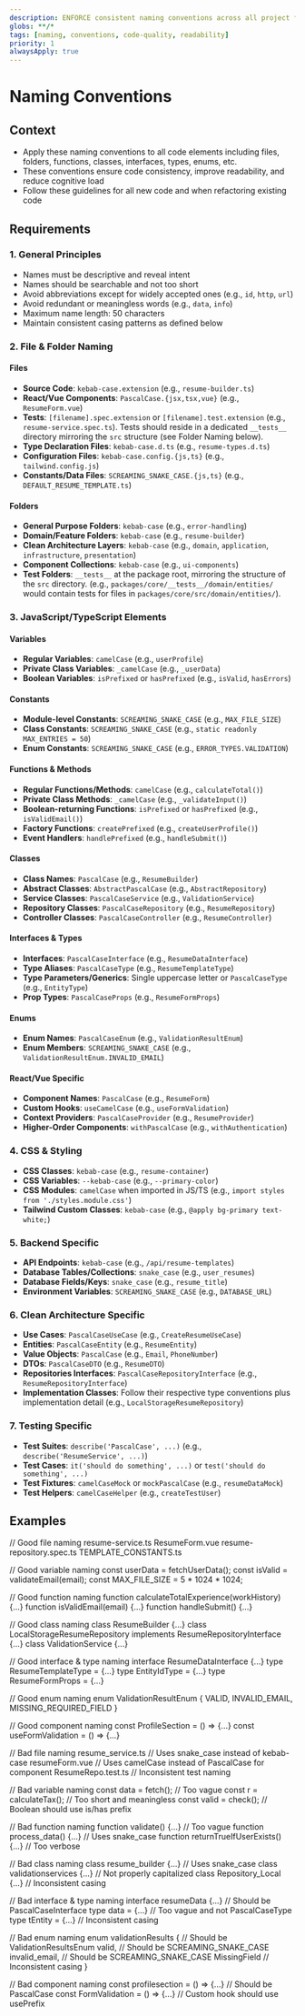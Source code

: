 ```yaml
---
description: ENFORCE consistent naming conventions across all project files to ensure code readability, maintainability, and searchability
globs: **/*
tags: [naming, conventions, code-quality, readability]
priority: 1
alwaysApply: true
---
```


# Naming Conventions

## Context
- Apply these naming conventions to all code elements including files, folders, functions, classes, interfaces, types, enums, etc.
- These conventions ensure code consistency, improve readability, and reduce cognitive load
- Follow these guidelines for all new code and when refactoring existing code

## Requirements

### 1. General Principles
- Names must be descriptive and reveal intent
- Names should be searchable and not too short
- Avoid abbreviations except for widely accepted ones (e.g., `id`, `http`, `url`)
- Avoid redundant or meaningless words (e.g., `data`, `info`)
- Maximum name length: 50 characters
- Maintain consistent casing patterns as defined below

### 2. File & Folder Naming

#### Files
- **Source Code**: `kebab-case.extension` (e.g., `resume-builder.ts`)
- **React/Vue Components**: `PascalCase.{jsx,tsx,vue}` (e.g., `ResumeForm.vue`)
- **Tests**: `[filename].spec.extension` or `[filename].test.extension` (e.g., `resume-service.spec.ts`). Tests should reside in a dedicated `__tests__` directory mirroring the `src` structure (see Folder Naming below).
- **Type Declaration Files**: `kebab-case.d.ts` (e.g., `resume-types.d.ts`)
- **Configuration Files**: `kebab-case.config.{js,ts}` (e.g., `tailwind.config.js`)
- **Constants/Data Files**: `SCREAMING_SNAKE_CASE.{js,ts}` (e.g., `DEFAULT_RESUME_TEMPLATE.ts`)

#### Folders
- **General Purpose Folders**: `kebab-case` (e.g., `error-handling`)
- **Domain/Feature Folders**: `kebab-case` (e.g., `resume-builder`)
- **Clean Architecture Layers**: `kebab-case` (e.g., `domain`, `application`, `infrastructure`, `presentation`)
- **Component Collections**: `kebab-case` (e.g., `ui-components`)
- **Test Folders**: `__tests__` at the package root, mirroring the structure of the `src` directory. (e.g., `packages/core/__tests__/domain/entities/` would contain tests for files in `packages/core/src/domain/entities/`).

### 3. JavaScript/TypeScript Elements

#### Variables
- **Regular Variables**: `camelCase` (e.g., `userProfile`)
- **Private Class Variables**: `_camelCase` (e.g., `_userData`)
- **Boolean Variables**: `isPrefixed` or `hasPrefixed` (e.g., `isValid`, `hasErrors`)

#### Constants
- **Module-level Constants**: `SCREAMING_SNAKE_CASE` (e.g., `MAX_FILE_SIZE`)
- **Class Constants**: `SCREAMING_SNAKE_CASE` (e.g., `static readonly MAX_ENTRIES = 50`)
- **Enum Constants**: `SCREAMING_SNAKE_CASE` (e.g., `ERROR_TYPES.VALIDATION`)

#### Functions & Methods
- **Regular Functions/Methods**: `camelCase` (e.g., `calculateTotal()`)
- **Private Class Methods**: `_camelCase` (e.g., `_validateInput()`)
- **Boolean-returning Functions**: `isPrefixed` or `hasPrefixed` (e.g., `isValidEmail()`)
- **Factory Functions**: `createPrefixed` (e.g., `createUserProfile()`)
- **Event Handlers**: `handlePrefixed` (e.g., `handleSubmit()`)

#### Classes
- **Class Names**: `PascalCase` (e.g., `ResumeBuilder`)
- **Abstract Classes**: `AbstractPascalCase` (e.g., `AbstractRepository`)
- **Service Classes**: `PascalCaseService` (e.g., `ValidationService`)
- **Repository Classes**: `PascalCaseRepository` (e.g., `ResumeRepository`)
- **Controller Classes**: `PascalCaseController` (e.g., `ResumeController`)

#### Interfaces & Types
- **Interfaces**: `PascalCaseInterface` (e.g., `ResumeDataInterface`)
- **Type Aliases**: `PascalCaseType`  (e.g., `ResumeTemplateType`)
- **Type Parameters/Generics**: Single uppercase letter or `PascalCaseType` (e.g., `EntityType`)
- **Prop Types**: `PascalCaseProps` (e.g., `ResumeFormProps`)

#### Enums
- **Enum Names**: `PascalCaseEnum` (e.g., `ValidationResultEnum`)
- **Enum Members**: `SCREAMING_SNAKE_CASE` (e.g., `ValidationResultEnum.INVALID_EMAIL`)

#### React/Vue Specific
- **Component Names**: `PascalCase` (e.g., `ResumeForm`)
- **Custom Hooks**: `useCamelCase` (e.g., `useFormValidation`)
- **Context Providers**: `PascalCaseProvider` (e.g., `ResumeProvider`)
- **Higher-Order Components**: `withPascalCase` (e.g., `withAuthentication`)

### 4. CSS & Styling

- **CSS Classes**: `kebab-case` (e.g., `resume-container`)
- **CSS Variables**: `--kebab-case` (e.g., `--primary-color`)
- **CSS Modules**: `camelCase` when imported in JS/TS (e.g., `import styles from './styles.module.css'`)
- **Tailwind Custom Classes**: `kebab-case` (e.g., `@apply bg-primary text-white;`)

### 5. Backend Specific

- **API Endpoints**: `kebab-case` (e.g., `/api/resume-templates`)
- **Database Tables/Collections**: `snake_case` (e.g., `user_resumes`)
- **Database Fields/Keys**: `snake_case` (e.g., `resume_title`)
- **Environment Variables**: `SCREAMING_SNAKE_CASE` (e.g., `DATABASE_URL`)

### 6. Clean Architecture Specific

- **Use Cases**: `PascalCaseUseCase` (e.g., `CreateResumeUseCase`)
- **Entities**: `PascalCaseEntity` (e.g., `ResumeEntity`)
- **Value Objects**: `PascalCase` (e.g., `Email`, `PhoneNumber`)
- **DTOs**: `PascalCaseDTO` (e.g., `ResumeDTO`)
- **Repositories Interfaces**: `PascalCaseRepositoryInterface` (e.g., `ResumeRepositoryInterface`)
- **Implementation Classes**: Follow their respective type conventions plus implementation detail (e.g., `LocalStorageResumeRepository`)

### 7. Testing Specific

- **Test Suites**: `describe('PascalCase', ...)` (e.g., `describe('ResumeService', ...)`)
- **Test Cases**: `it('should do something', ...)` or `test('should do something', ...)`
- **Test Fixtures**: `camelCaseMock` or `mockPascalCase` (e.g., `resumeDataMock`)
- **Test Helpers**: `camelCaseHelper` (e.g., `createTestUser`)

## Examples

<example>
// Good file naming
resume-service.ts
ResumeForm.vue
resume-repository.spec.ts 
TEMPLATE_CONSTANTS.ts

// Good variable naming
const userData = fetchUserData();
const isValid = validateEmail(email);
const MAX_FILE_SIZE = 5 * 1024 * 1024;

// Good function naming
function calculateTotalExperience(workHistory) {...}
function isValidEmail(email) {...}
function handleSubmit() {...}

// Good class naming
class ResumeBuilder {...}
class LocalStorageResumeRepository implements ResumeRepositoryInterface {...}
class ValidationService {...}

// Good interface & type naming
interface ResumeDataInterface {...}
type ResumeTemplateType = {...}
type EntityIdType<T> = {...}
type ResumeFormProps = {...}

// Good enum naming
enum ValidationResultEnum {
  VALID,
  INVALID_EMAIL,
  MISSING_REQUIRED_FIELD
}

// Good component naming
const ProfileSection = () => {...}
const useFormValidation = () => {...}
</example>

<example type="invalid">
// Bad file naming
resume_service.ts  // Uses snake_case instead of kebab-case
resumeForm.vue     // Uses camelCase instead of PascalCase for component
ResumeRepo.test.ts // Inconsistent test naming

// Bad variable naming
const data = fetch();     // Too vague
const r = calculateTax(); // Too short and meaningless
const valid = check();    // Boolean should use is/has prefix

// Bad function naming
function validate() {...}           // Too vague
function process_data() {...}       // Uses snake_case
function returnTrueIfUserExists() {...} // Too verbose

// Bad class naming
class resume_builder {...}     // Uses snake_case
class validationservices {...} // Not properly capitalized
class Repository_Local {...}   // Inconsistent casing

// Bad interface & type naming
interface resumeData {...}     // Should be PascalCaseInterface
type data = {...}              // Too vague and not PascalCaseType
type tEntity = {...}           // Inconsistent casing

// Bad enum naming
enum validationResults { // Should be ValidationResultsEnum
  valid,           // Should be SCREAMING_SNAKE_CASE
  invalid_email,   // Should be SCREAMING_SNAKE_CASE
  MissingField     // Inconsistent casing
}

// Bad component naming
const profilesection = () => {...}  // Should be PascalCase
const FormValidation = () => {...}  // Custom hook should use usePrefix
</example> 